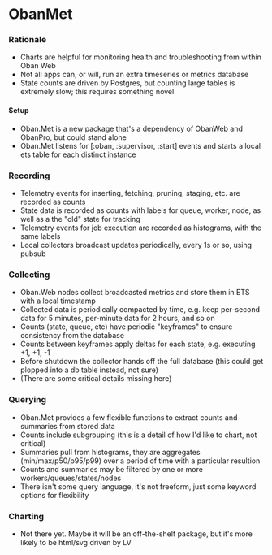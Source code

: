 # ObanMet

### Rationale

* Charts are helpful for monitoring health and troubleshooting from within Oban Web
* Not all apps can, or will, run an extra timeseries or metrics database
* State counts are driven by Postgres, but counting large tables is extremely slow; this requires something novel

#### Setup

* Oban.Met is a new package that's a dependency of ObanWeb and ObanPro, but could stand alone
* Oban.Met listens for [:oban, :supervisor, :start] events and starts a local ets table for each distinct instance

### Recording

* Telemetry events for inserting, fetching, pruning, staging, etc. are recorded as counts
* State data is recorded as counts with labels for queue, worker, node, as well as a the "old" state for tracking
* Telemetry events for job execution are recorded as histograms, with the same labels
* Local collectors broadcast updates periodically, every 1s or so, using pubsub

### Collecting

* Oban.Web nodes collect broadcasted metrics and store them in ETS with a local timestamp
* Collected data is periodically compacted by time, e.g. keep per-second data for 5 minutes, per-minute data for 2 hours, and so on
* Counts (state, queue, etc) have periodic "keyframes" to ensure consistency from the database
* Counts between keyframes apply deltas for each state, e.g. executing +1, +1, -1
* Before shutdown the collector hands off the full database (this could get plopped into a db table instead, not sure)
* (There are some critical details missing here)

### Querying

* Oban.Met provides a few flexible functions to extract counts and summaries from stored data
* Counts include subgrouping (this is a detail of how I'd like to chart, not critical)
* Summaries pull from histograms, they are aggregates (min/max/p50/p95/p99) over a period of time with a particular resultion
* Counts and summaries may be filtered by one or more workers/queues/states/nodes
* There isn't some query language, it's not freeform, just some keyword options for flexibility

### Charting

* Not there yet. Maybe it will be an off-the-shelf package, but it's more likely to be html/svg driven by LV
